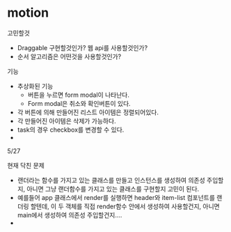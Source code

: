 # motion

고민할것

- Draggable 구현할것인가? 웹 api를 사용할것인가?
- 순서 알고리즘은 어떤것을 사용할것인가? 

기능

- 추상화된 기능
  - 버튼을 누르면 form modal이 나타난다.
  - Form modal은 취소와 확인버튼이 있다.
- 각 버튼에 의해 만들어진 리스트 아이템은 정렬되어있다.
- 각 만들어진 아이템은 삭제가 가능하다.
- task의 경우 checkbox를 변경할 수 있다.
- 

5/27

현재 닥친 문제

- 랜더라는 함수를 가지고 있는 클래스를 만들고 인스턴스를 생성하여 의존성 주입할지, 아니면 그냥 랜더함수를 가지고 있는 클래스를 구현할지 고민이 된다.
- 예를들어 app 클래스에서 render를 실행하면 header와 item-list 컴포넌트를 랜더링 할텐데, 이 두 객체를 직접 render함수 안에서 생성하여 사용할건지, 아니면 main에서 생성하여 의존성 주입할건지....
- 